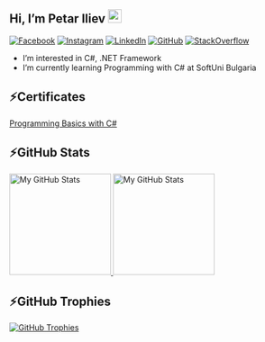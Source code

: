 ## Hi, I’m Petar Iliev <img src="https://media.giphy.com/media/hvRJCLFzcasrR4ia7z/giphy.gif" width="24px" height="24px">

[![Facebook](https://img.shields.io/badge/-Facebook-00B2FF?style=flat-square&logo=Facebook&logoColor=white)](https://www.facebook.com/Peshote/)
[![Instagram](https://img.shields.io/badge/-Instagram-e4405f?style=flat-square&logo=Instagram&logoColor=white)](https://www.instagram.com/peshote/)
[![LinkedIn](https://img.shields.io/badge/-LinkedIn-0e76a8?style=flat-square&logo=Linkedin&logoColor=white)](https://www.linkedin.com/in/petarilievbg/)
[![GitHub](https://img.shields.io/badge/-Github-000000?style=flat-square&logo=Github&logoColor=white)](https://github.com/Peshote)
[![StackOverflow](https://img.shields.io/badge/-stackOverflow-000000?style=flat-square&logo=Stackoverflow&logoColor=orange)](https://stackoverflow.com/users/21161114/peshote?tab=profile)
- I’m interested in C#, .NET Framework
- I’m currently learning Programming with C# at SoftUni Bulgaria

## ⚡Certificates
<a href="https://softuni.bg/certificates/details/158366/caa45081" > Programming Basics with C# </a>

## ⚡GitHub Stats
<a href="https://github.com/Peshote">
  <img height="180em" alt="My GitHub Stats" src="https://github-readme-stats.vercel.app/api?username=Peshote&show_icons=true&bg_color=00000000&hide_border=true&text_color=3498db&count_private=true&include_all_commits=true" />

  <img height="180em" alt="My GitHub Stats" src="https://github-readme-stats.vercel.app/api/top-langs/?username=Peshote&langs_count=6&layout=compact&hide_border=true&bg_color=00000000&text_color=3498db&count_private=true&include_all_commits=true&hide=smalltalk,shell,html,scss,css" />
</a>

## ⚡GitHub Trophies
<a href="#"><img align="center" src="https://github-profile-trophy.vercel.app/?username=Peshote&column=7" alt="GitHub Trophies" /></a>
